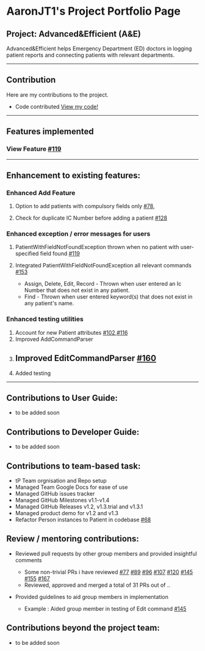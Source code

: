 # AaronJT1's Project Portfolio Page

## Project: Advanced&Efficient (A&E)

Advanced&Efficient helps Emergency Department (ED) doctors in logging patient reports and connecting patients with
relevant departments.

----------------------------------------------------------------------
## Contribution

Here are my contributions to the project.

* Code contributed
  [View my code!](https://nus-cs2103-ay2324s1.github.io/tp-dashboard/?search=aaronjt1&breakdown=true)

----------------------------------------------------------------------
## Features implemented 



### View Feature [#119]()

----------------------------------------------------------------------


## Enhancement to existing features:

### Enhanced Add Feature 
1. Option to add patients with compulsory fields only [#78](), 

2. Check for duplicate IC Number before adding a patient [#128]()



### Enhanced exception / error messages for users
1. PatientWithFieldNotFoundException thrown when no patient with user-specified field found [#119]()

2. Integrated PatientWithFieldNotFoundException all relevant commands [#153]()
   - Assign, Delete, Edit, Record - Thrown when user entered an Ic Number that does not exist in any patient.
   - Find - Thrown when user entered keyword(s) that does not exist in any patient's name.



### Enhanced testing utilities
1. Account for new Patient attributes [#102](),[#116]() 
2. Improved AddCommandParser
3. Improved EditCommandParser [#160]()
   -
4. Added testing 

----------------------------------------------------------------------

## Contributions to User Guide:
  * to be added soon


## Contributions to Developer Guide:
  * to be added soon


## Contributions to team-based task:

  * tP Team orgnisation and Repo setup
  * Managed Team Google Docs for ease of use
  * Managed GitHub issues tracker
  * Managed GitHub Milestones v1.1-v1.4
  * Managed GitHub Releases v1.2, v1.3.trial and v1.3.1
  * Managed product demo for v1.2 and v1.3
  * Refactor Person instances to Patient in codebase [#68]()


## Review / mentoring contributions:
  * Reviewed pull requests by other group members and 
  provided insightful comments
    * Some non-trivial PRs i have reviewed [#77](https://nus-cs2103-ay2324s1.github.io/tp-dashboard/?search=aaronjt1&breakdown=true)
    [#89]() [#96]() [#107]() [#120]() [#145]() [#155]() [#167]()
    * Reviewed, approved and merged a total of 31 PRs out of ..
    

  * Provided guidelines to aid group members in implementation
    * Example : Aided group member in testing of Edit command [#145]()


## Contributions beyond the project team:
  * to be added soon

